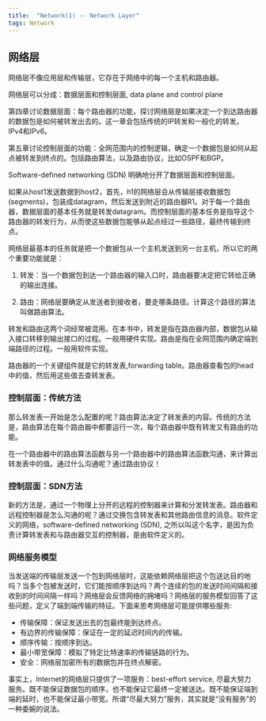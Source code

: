 ```yaml
---
title:  "Network(1) -- Network Layer"
tags: Network
---
```


## 网络层

网络层不像应用层和传输层，它存在于网络中的每一个主机和路由器。

网络层可以分成：数据层面和控制层面, data plane and control plane

第四章讨论数据层面：每个路由器的功能，探讨网络层是如果决定一个到达路由器的数据包是如何被转发出去的。这一章会包括传统的IP转发和一般化的转发。IPv4和IPv6。

第五章讨论控制层面的功能：全网范围内的控制逻辑，确定一个数据包是如何从起点被转发到终点的。包括路由算法，以及路由协议，比如OSPF和BGP。

Software-defined networking (SDN) 明确地分开了数据层面和控制层面。

如果从host1发送数据到host2，首先，h1的网络层会从传输层接收数据包(segments)，包装成datagram，然后发送到附近的路由器R1。对于每一个路由器，数据层面的基本任务就是转发datagram。而控制层面的基本任务是指导这个路由器的转发行为，从而使这些数据包能够从起点经过一些路径，最终传输到终点。

网络层最基本的任务就是把一个数据包从一个主机发送到另一台主机，所以它的两个重要功能就是：

1. 转发：当一个数据包到达一个路由器的输入口时，路由器要决定把它转给正确的输出连接。

2. 路由：网络层要确定从发送者到接收者，要走哪条路径。计算这个路径的算法叫做路由算法。

转发和路由这两个词经常被混用。在本书中，转发是指在路由器内部，数据包从输入接口转移到输出接口的过程。一般用硬件实现。路由是指在全网范围内确定端到端路径的过程。一般用软件实现。

路由器的一个关键组件就是它的转发表,forwarding table。路由器查看包的head中的值，然后用这些值去查转发表。

### 控制层面：传统方法

那么转发表一开始是怎么配置的呢？路由算法决定了转发表的内容。传统的方法是，路由算法在每个路由器中都要运行一次，每个路由器中既有转发又有路由的功能。

在一个路由器中的路由算法函数与另一个路由器中的路由算法函数沟通，来计算出转发表中的值。通过什么沟通呢？通过路由协议！

### 控制层面：SDN方法

新的方法是，通过一个物理上分开的远程的控制器来计算和分发转发表。路由器和远程控制器是怎么沟通的呢？通过交换包含转发表和其他路由信息的消息。软件定义的网络，software-defined networking (SDN), 之所以叫这个名字，是因为负责计算转发表和与路由器交互的控制器，是由软件定义的。

### 网络服务模型

当发送端的传输层发送一个包到网络层时，这能依赖网络层把这个包送达目的地吗？当多个包被发送时，它们能按顺序到达吗？两个连续的包的发送时间间隔和接收到的时间间隔一样吗？网络层会反馈网络的拥堵吗？网络层的服务模型回答了这些问题，定义了端到端传输的特征。下面来思考网络层可能提供哪些服务:

* 传输保障：保证发送出去的包最终能到达终点。
* 有边界的传输保障：保证在一定的延迟时间内的传输。
* 顺序传输：按顺序到达。
* 最小带宽保障：模拟了特定比特速率的传输链路的行为。
* 安全：网络层加密所有的数据包并在终点解密。

事实上，Internet的网络层只提供了一项服务：best-effort service, 尽最大努力服务。既不能保证数据包的顺序，也不能保证它最终一定被送达。既不能保证端到端的延时，也不能保证最小带宽。所谓“尽最大努力”服务，其实就是“没有服务”的一种委婉的说法。




